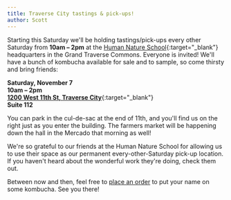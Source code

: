 ```yaml
---
title: Traverse City tastings & pick-ups!
author: Scott
---
```


Starting this Saturday we'll be holding tastings/pick-ups every other Saturday from **10am &ndash; 2pm** at the [Human Nature School](http://humannatureschool.org/){:target="_blank"} headquarters in the Grand Traverse Commons. Everyone is invited! We'll have a bunch of kombucha available for sale and to sample, so come thirsty and bring friends:

**Saturday, November 7**  
**10am &ndash; 2pm**  
[**1200 West 11th St, Traverse City**](https://goo.gl/maps/6ydC7ef6PMr){:target="_blank"}  
**Suite 112**

You can park in the cul-de-sac at the end of 11th, and you'll find us on the right just as you enter the building. The farmers market will be happening down the hall in the Mercado that morning as well!

We're so grateful to our friends at the Human Nature School for allowing us to use their space as our permanent every-other-Saturday pick-up location. If you haven't heard about the wonderful work they're doing, check them out.

Between now and then, feel free to [place an order](/buy) to put your name on some kombucha. See you there!
